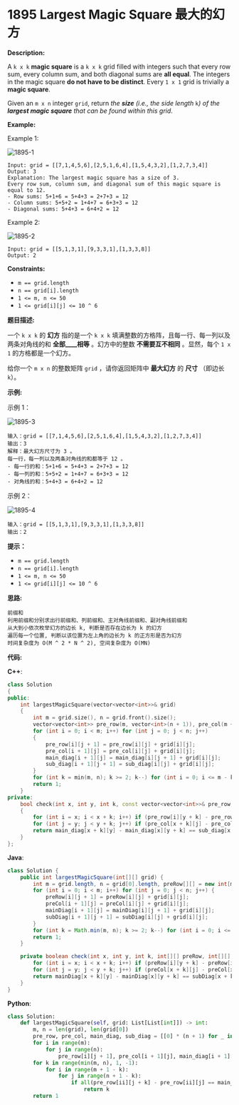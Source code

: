 # 1895 Largest Magic Square 最大的幻方

__Description:__

A `k x k` __magic square__ is a `k x k` grid filled with integers such that every row sum, every column sum, and both diagonal sums are __all equal__. The integers in the magic square __do not have to be distinct__. Every `1 x 1` grid is trivially a __magic square__.

Given an `m x n` integer `grid`, return _the __size__ (i.e., the side length_ `k`_) of the __largest magic square__ that can be found within this grid_.

__Example:__

Example 1:

![1895-1](https://assets.leetcode.com/uploads/2021/05/29/magicsquare-grid.jpg)

```text
Input: grid = [[7,1,4,5,6],[2,5,1,6,4],[1,5,4,3,2],[1,2,7,3,4]]
Output: 3
Explanation: The largest magic square has a size of 3.
Every row sum, column sum, and diagonal sum of this magic square is equal to 12.
- Row sums: 5+1+6 = 5+4+3 = 2+7+3 = 12
- Column sums: 5+5+2 = 1+4+7 = 6+3+3 = 12
- Diagonal sums: 5+4+3 = 6+4+2 = 12
```

Example 2:

![1895-2](https://assets.leetcode.com/uploads/2021/05/29/magicsquare2-grid.jpg)

```text
Input: grid = [[5,1,3,1],[9,3,3,1],[1,3,3,8]]
Output: 2
```

__Constraints:__

- `m == grid.length`
- `n == grid[i].length`
- `1 <= m, n <= 50`
- `1 <= grid[i][j] <= 10 ^ 6`

__题目描述:__

一个 `k x k` 的 __幻方__ 指的是一个 `k x k` 填满整数的方格阵，且每一行、每一列以及两条对角线的和 __全部____相等__ 。幻方中的整数 __不需要互不相同__ 。显然，每个 `1 x 1` 的方格都是一个幻方。

给你一个 `m x n` 的整数矩阵 `grid` ，请你返回矩阵中 __最大幻方__ 的 __尺寸__ （即边长 `k`）。

__示例:__

示例 1：

![1895-3](https://assets.leetcode.com/uploads/2021/05/29/magicsquare-grid.jpg)

```text
输入：grid = [[7,1,4,5,6],[2,5,1,6,4],[1,5,4,3,2],[1,2,7,3,4]]
输出：3
解释：最大幻方尺寸为 3 。
每一行，每一列以及两条对角线的和都等于 12 。
- 每一行的和：5+1+6 = 5+4+3 = 2+7+3 = 12
- 每一列的和：5+5+2 = 1+4+7 = 6+3+3 = 12
- 对角线的和：5+4+3 = 6+4+2 = 12
```

示例 2：

![1895-4](https://assets.leetcode.com/uploads/2021/05/29/magicsquare2-grid.jpg)

```text
输入：grid = [[5,1,3,1],[9,3,3,1],[1,3,3,8]]
输出：2
```

__提示：__

- `m == grid.length`
- `n == grid[i].length`
- `1 <= m, n <= 50`
- `1 <= grid[i][j] <= 10 ^ 6`

__思路:__

```text
前缀和
利用前缀和分别求出行前缀和、列前缀和、主对角线前缀和、副对角线前缀和
从大到小依次枚举幻方的边长 k, 判断是否存在边长为 k 的幻方
遍历每一个位置, 判断以该位置为左上角的边长为 k 的正方形是否为幻方
时间复杂度为 O(M ^ 2 * N ^ 2), 空间复杂度为 O(MN)
```

__代码:__

__C++__:

```C++
class Solution 
{
public:
    int largestMagicSquare(vector<vector<int>>& grid) 
    {
        int m = grid.size(), n = grid.front().size();
        vector<vector<int>> pre_row(m, vector<int>(n + 1)), pre_col(m + 1, vector<int>(n)), main_diag(m + 1, vector<int>(n + 1)), sub_diag(m + 1, vector<int>(n + 1));
        for (int i = 0; i < m; i++) for (int j = 0; j < n; j++) 
        {
            pre_row[i][j + 1] = pre_row[i][j] + grid[i][j];
            pre_col[i + 1][j] = pre_col[i][j] + grid[i][j];
            main_diag[i + 1][j] = main_diag[i][j + 1] + grid[i][j];
            sub_diag[i + 1][j + 1] = sub_diag[i][j] + grid[i][j];
        }
        for (int k = min(m, n); k >= 2; k--) for (int i = 0; i <= m - k; i++) for (int j = 0; j <= n - k; j++) if (check(i, j, k, pre_row, pre_col, main_diag, sub_diag)) return k;
        return 1;
    }
private:
    bool check(int x, int y, int k, const vector<vector<int>>& pre_row, const vector<vector<int>>& pre_col, const vector<vector<int>>& main_diag, const vector<vector<int>>& sub_diag) 
    {
        for (int i = x; i < x + k; i++) if (pre_row[i][y + k] - pre_row[i][y] != main_diag[x + k][y] - main_diag[x][y + k]) return false;
        for (int j = y; j < y + k; j++) if (pre_col[x + k][j] - pre_col[x][j] != main_diag[x + k][y] - main_diag[x][y + k]) return false;
        return main_diag[x + k][y] - main_diag[x][y + k] == sub_diag[x + k][y + k] - sub_diag[x][y];
    }
};
```

__Java__:

```Java
class Solution {
    public int largestMagicSquare(int[][] grid) {
        int m = grid.length, n = grid[0].length, preRow[][] = new int[m][n + 1], preCol[][] = new int[m + 1][n], mainDiag[][] = new int[m + 1][n + 1], subDiag[][] = new int[m + 1][n + 1];
        for (int i = 0; i < m; i++) for (int j = 0; j < n; j++) {
            preRow[i][j + 1] = preRow[i][j] + grid[i][j];
            preCol[i + 1][j] = preCol[i][j] + grid[i][j];
            mainDiag[i + 1][j] = mainDiag[i][j + 1] + grid[i][j];
            subDiag[i + 1][j + 1] = subDiag[i][j] + grid[i][j];
        }
        for (int k = Math.min(m, n); k >= 2; k--) for (int i = 0; i <= m - k; i++) for (int j = 0; j <= n - k; j++) if (check(i, j, k, preRow, preCol, mainDiag, subDiag)) return k;
        return 1;
    }

    private boolean check(int x, int y, int k, int[][] preRow, int[][] preCol, int[][] mainDiag, int[][] subDiag) {
        for (int i = x; i < x + k; i++) if (preRow[i][y + k] - preRow[i][y] != mainDiag[x + k][y] - mainDiag[x][y + k]) return false;
        for (int j = y; j < y + k; j++) if (preCol[x + k][j] - preCol[x][j] != mainDiag[x + k][y] - mainDiag[x][y + k]) return false;
        return mainDiag[x + k][y] - mainDiag[x][y + k] == subDiag[x + k][y + k] - subDiag[x][y];
    }
}
```

__Python__:

```Python
class Solution:
    def largestMagicSquare(self, grid: List[List[int]]) -> int:
        m, n = len(grid), len(grid[0])
        pre_row, pre_col, main_diag, sub_diag = [[0] * (n + 1) for _ in range(m)], [[0] * n for _ in range(m + 1)], [[0] * (n + 1) for _ in range(m + 1)], [[0] * (n + 1) for _ in range(m + 1)]
        for i in range(m):
            for j in range(n):
                pre_row[i][j + 1], pre_col[i + 1][j], main_diag[i + 1][j], sub_diag[i + 1][j + 1] = pre_row[i][j] + grid[i][j], pre_col[i][j] + grid[i][j], main_diag[i][j + 1] + grid[i][j], sub_diag[i][j] + grid[i][j]
        for k in range(min(m, n), 1, -1):
            for i in range(m + 1 - k):
                for j in range(n + 1 - k):
                    if all(pre_row[ii][j + k] - pre_row[ii][j] == main_diag[i + k][j] - main_diag[i][j + k] for ii in range(i, i + k)) and all(pre_col[i + k][jj] - pre_col[i][jj] == main_diag[i + k][j] - main_diag[i][j + k] for jj in range(j, j + k)) and main_diag[i + k][j] - main_diag[i][j + k] == sub_diag[i + k][j + k] - sub_diag[i][j]:
                        return k
        return 1
```
